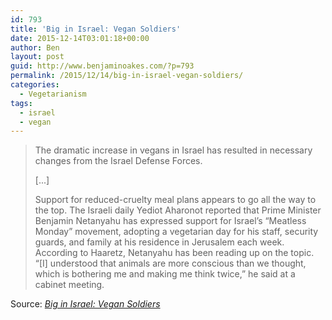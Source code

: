 ```yaml
---
id: 793
title: 'Big in Israel: Vegan Soldiers'
date: 2015-12-14T03:01:18+00:00
author: Ben
layout: post
guid: http://www.benjaminoakes.com/?p=793
permalink: /2015/12/14/big-in-israel-vegan-soldiers/
categories:
  - Vegetarianism
tags:
  - israel
  - vegan
---
```

> The dramatic increase in vegans in Israel has resulted in necessary changes from the Israel Defense Forces.
> 
> [...]
> 
> Support for reduced-cruelty meal plans appears to go all the way to the top. The Israeli daily Yediot Aharonot reported that Prime Minister Benjamin Netanyahu has expressed support for Israel’s “Meatless Monday” movement, adopting a vegetarian day for his staff, security guards, and family at his residence in Jerusalem each week. According to Haaretz, Netanyahu has been reading up on the topic. “[I] understood that animals are more conscious than we thought, which is bothering me and making me think twice,” he said at a cabinet meeting.

Source: _[Big in Israel: Vegan Soldiers](http://www.theatlantic.com/magazine/archive/2015/12/big-in-israel-vegan-warriors/413149/)_